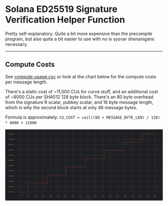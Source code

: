 # Solana ED25519 Signature Verification Helper Function

Pretty self-explanatory. Quite a bit more expensive than the precompile program,
but also quite a bit easier to use with no ix sysvar shenanigans necessary.

--- 

## Compute Costs

See [compute-usage.csv](compute-usage.csv) or look at the chart below for the compute costs per message length.

There's a static cost of ~11,000 CUs for curve stuff, and an additional cost of
~8000 CUs per SHA512 128 byte block. There's an 80 byte overhead from the signature R scalar, pubkey scalar,
and 16 byte message length, which is why the second block starts at only 48 message bytes.

Formula is approximately: `CU_COST = ceil((80 + MESSAGE_BYTE_LEN) / 128) * 8000 + 11000`

![compute-usage.png](compute-usage.png)